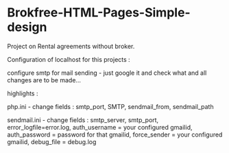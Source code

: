 # Brokfree-HTML-Pages-Simple-design
Project on Rental agreements without broker.

Configuration of localhost for this projects :

configure smtp for mail sending - just google it and check what and all changes are to be made...

highlights : 

php.ini - change fields : smtp_port, SMTP, sendmail_from, sendmail_path

sendmail.ini - change fields : smtp_server, smtp_port, error_logfile=error.log, auth_username = your configured gmailid, 
auth_password = password for that gmailid, force_sender = your configured gmailid, debug_file = debug.log
